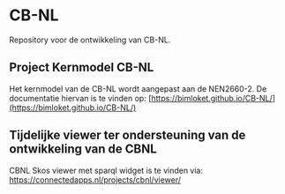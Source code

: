 # CB-NL

Repository voor de ontwikkeling van CB-NL.

## Project Kernmodel CB-NL

Het kernmodel van de CB-NL wordt aangepast aan de NEN2660-2.
De documentatie hiervan is te vinden op: [https://bimloket.github.io/CB-NL/](https://bimloket.github.io/CB-NL/)

## Tijdelijke viewer ter ondersteuning van de ontwikkeling van de CBNL
CBNL Skos viewer met sparql widget is te vinden via: 
https://connectedapps.nl/projects/cbnl/viewer/



